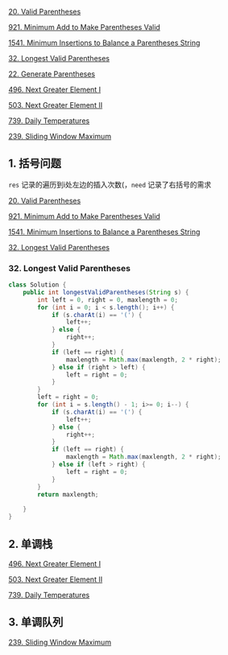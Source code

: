

[20. Valid Parentheses](https://leetcode.com/problems/valid-parentheses/)

[921. Minimum Add to Make Parentheses Valid](https://leetcode.com/problems/minimum-add-to-make-parentheses-valid/)

[1541. Minimum Insertions to Balance a Parentheses String](https://leetcode.com/problems/minimum-insertions-to-balance-a-parentheses-string/)

[32. Longest Valid Parentheses](https://leetcode.com/problems/longest-valid-parentheses/?show=1)

[22. Generate Parentheses](https://leetcode.com/problems/generate-parentheses/)

[496. Next Greater Element I](https://leetcode.com/problems/next-greater-element-i/)

[503. Next Greater Element II](https://leetcode.com/problems/next-greater-element-ii/)

[739. Daily Temperatures](https://leetcode.com/problems/daily-temperatures/)

[239. Sliding Window Maximum](https://leetcode.com/problems/sliding-window-maximum/)

## 1. 括号问题

`res` 记录的遍历到i处左边的插入次数(，`need` 记录了右括号的需求

[20. Valid Parentheses](https://leetcode.com/problems/valid-parentheses/)

[921. Minimum Add to Make Parentheses Valid](https://leetcode.com/problems/minimum-add-to-make-parentheses-valid/)

[1541. Minimum Insertions to Balance a Parentheses String](https://leetcode.com/problems/minimum-insertions-to-balance-a-parentheses-string/)

[32. Longest Valid Parentheses](https://leetcode.com/problems/longest-valid-parentheses/?show=1)

### 32. Longest Valid Parentheses

```java
class Solution {
    public int longestValidParentheses(String s) {
        int left = 0, right = 0, maxlength = 0;
        for (int i = 0; i < s.length(); i++) {
            if (s.charAt(i) == '(') {
                left++;
            } else {
                right++;
            }
            if (left == right) {
                maxlength = Math.max(maxlength, 2 * right);
            } else if (right > left) {
                left = right = 0;
            }
        }
        left = right = 0;
        for (int i = s.length() - 1; i>= 0; i--) {
            if (s.charAt(i) == '(') {
                left++;
            } else {
                right++;
            }
            if (left == right) {
                maxlength = Math.max(maxlength, 2 * right);
            } else if (left > right) {
                left = right = 0;
            }
        }
        return maxlength;
        
    }
}
```



## 2. 单调栈

[496. Next Greater Element I](https://leetcode.com/problems/next-greater-element-i/)

[503. Next Greater Element II](https://leetcode.com/problems/next-greater-element-ii/)

[739. Daily Temperatures](https://leetcode.com/problems/daily-temperatures/)

## 3. 单调队列

[239. Sliding Window Maximum](https://leetcode.com/problems/sliding-window-maximum/)

